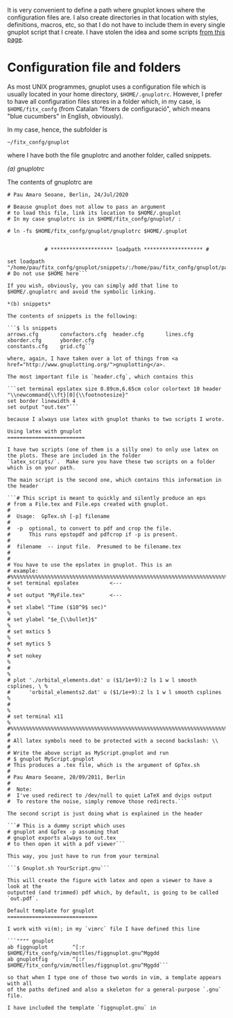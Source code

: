 
It is very convenient to define a path where gnuplot knows where the
configuration files are. I also create directories in that location with
styles, definitions, macros, etc, so that I do not have to include them in
every single gnuplot script that I create. I have stolen the idea and some
scripts <a href="http://www.gnuplotting.org/">from this page</a>.

Configuration file and folders
==============================

As most UNIX programmes, gnuplot uses a configuration file which is usually
located in your home directory, `$HOME/.gnuplotrc`. However, I prefer to have
all configuration files stores in a folder which, in my case, is
`$HOME/fitx_confg` (from Catalan "fitxers de configuració", which means "blue
cucumbers" in English, obviously).

In my case, hence, the subfolder is

```~/fitx_confg/gnuplot```

where I have both the file gnuplotrc and another folder, called snippets. 

*(a) gnuplotrc*

The contents of gnuplotrc are

```# gnuplotrc configuration file
# Pau Amaro Seoane, Berlin, 24/Jul/2020

# Beause gnuplot does not allow to pass an argument
# to load this file, link its location to $HOME/.gnuplot
# In my case gnuplotrc is in $HOME/fitx_confg/gnuplot/ :

# ln -fs $HOME/fitx_confg/gnuplot/gnuplotrc $HOME/.gnuplot


            # ******************** loadpath ******************* #

set loadpath "/home/pau/fitx_confg/gnuplot/snippets/:/home/pau/fitx_confg/gnuplot/palettes/" # Do not use $HOME here```

If you wish, obviously, you can simply add that line to $HOME/.gnuplotrc and avoid the symbolic linking.

*(b) snippets*

The contents of snippets is the following:

```$ ls snippets 
arrows.cfg       convfactors.cfg  header.cfg       lines.cfg        xborder.cfg      yborder.cfg
constants.cfg    grid.cfg```

where, again, I have taken over a lot of things from <a href="http://www.gnuplotting.org/">gnuplotting</a>.

The most important file is `header.cfg`, which contains this

```set terminal epslatex size 8.89cm,6.65cm color colortext 10 header "\\newcommand{\\ft}[0]{\\footnotesize}"
set border linewidth 4
set output "out.tex"```

because I always use latex with gnuplot thanks to two scripts I wrote.

Using latex with gnuplot
=========================

I have two scripts (one of them is a silly one) to only use latex on the plots. These are included in the folder
`latex_scripts/`.  Make sure you have these two scripts on a folder which is on your path. 

The main script is the second one, which contains this information in the header

```# This script is meant to quickly and silently produce an eps
# from a File.tex and File.eps created with gnuplot. 
#
#  Usage:  GpTex.sh [-p] filename
#
#  -p  optional, to convert to pdf and crop the file.  
#      This runs epstopdf and pdfcrop if -p is present.
#
#  filename  -- input file.  Presumed to be filename.tex
#
#
# You have to use the epslatex in gnuplot. This is an
# example:
#%%%%%%%%%%%%%%%%%%%%%%%%%%%%%%%%%%%%%%%%%%%%%%%%%%%%%%%%%%%%%%%%%%%%%%%%%%
# set terminal epslatex          <---                                     %
# set output "MyFile.tex"        <---                                     %
# set xlabel "Time ($10^9$ sec)"                                          %
# set ylabel "$e_{\\bullet}$"                                             %
# set mxtics 5                                                            %
# set mytics 5                                                            %
# set nokey                                                               %
#                                                                         %
# plot './orbital_elements.dat' u ($1/1e+9):2 ls 1 w l smooth csplines, \ %
#      'orbital_elements2.dat' u ($1/1e+9):2 ls 1 w l smooth csplines     %
#                                                                         %
# set terminal x11                                                        %
#%%%%%%%%%%%%%%%%%%%%%%%%%%%%%%%%%%%%%%%%%%%%%%%%%%%%%%%%%%%%%%%%%%%%%%%%%%
#
# All latex symbols need to be protected with a second backslash: \\
#
# Write the above script as MyScript.gnuplot and run
# $ gnuplot MyScript.gnuplot
# This produces a .tex file, which is the argument of GpTex.sh
# 
# Pau Amaro Seoane, 20/09/2011, Berlin 
#
#  Note:
#  I've used redirect to /dev/null to quiet LaTeX and dvips output
#  To restore the noise, simply remove those redirects.```

The second script is just doing what is explained in the header

```# This is a dummy script which uses
# gnuplot and GpTex -p assuming that
# gnuplot exports always to out.tex
# to then open it with a pdf viewer```

This way, you just have to run from your terminal

```$ Gnuplot.sh YourScript.gnu```

This will create the figure with latex and open a viewer to have a look at the
outputted (and trimmed) pdf which, by default, is going to be called `out.pdf`.

Default template for gnuplot
=============================

I work with vi(m); in my `vimrc` file I have defined this line

```"""" gnuplot
ab figgnuplot        ^[:r $HOME/fitx_confg/vim/motlles/figgnuplot.gnu^Mggdd
ab gnuplotfig        ^[:r $HOME/fitx_confg/vim/motlles/figgnuplot.gnu^Mggdd```

so that when I type one of those two words in vim, a template appears with all
of the paths defined and also a skeleton for a general-purpose `.gnu` file. 

I have included the template `figgnuplot.gnu` in 

